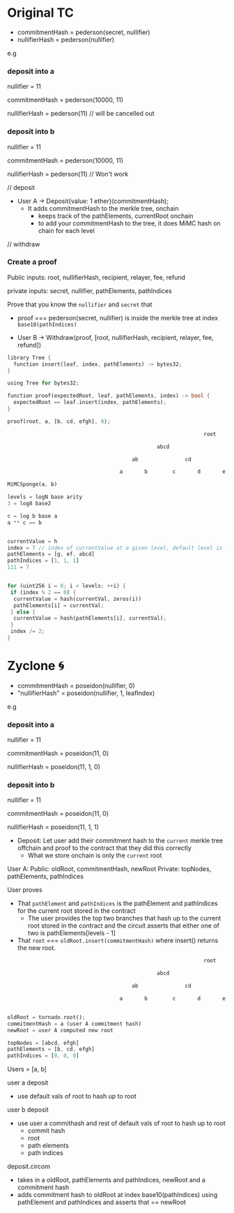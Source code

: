# Original TC

- commitmentHash = pederson(secret, nullifier)
- nullifierHash = pederson(nullifier)

e.g

### deposit into a

nullifier = 11

commitmentHash = pederson(10000, 11)

nullifierHash = pederson(11) // will be cancelled out

### deposit into b

nullifier = 11

commitmentHash = pederson(10000, 11)

nullifierHash = pederson(11) // Won't work

// deposit

- User A -> Deposit{value: 1 ether}(commitmentHash);
  - It adds commitmentHash to the merkle tree, onchain
    - keeps track of the pathElements, currentRoot onchain
    - to add your commitmentHash to the tree, it does MiMC hash on chain for each level

// withdraw

### Create a proof

Public inputs: root, nullifierHash, recipient, relayer, fee, refund

private inputs: secret, nullifier, pathElements, pathIndices

Prove that you know the `nullifier` and `secret` that

- proof === pederson(secret, nullifier) is inside the merkle tree at index `base10(pathIndices)`

- User B -> Withdraw(proof, [root, nullifierHash, recipient, relayer, fee, refund])

```rs
library Tree {
  function insert(leaf, index, pathElements) -> bytes32;
}

using Tree for bytes32;

function proof(expectedRoot, leaf, pathElements, index) -> bool {
  expectedRoot == leaf.insert(index, pathElements);
}

proof(root, a, [b, cd, efgh], 0);

                                                               root

                                                abcd                           efgh                 // 2

                                        ab               cd             ef               gh         // 1

                                    a       b        c       d       e       f        g       h     // 0

MiMCSponge(a, b)

levels = logN base arity
3 = log8 base2

c = log b base a
a ** c == b


currentValue = h
index = 7 // index of currentValue at a given level, default level is level 0
pathElements = [g, ef, abcd]
pathIndices = [1, 1, 1]
111 = 7


for (uint256 i = 0; i < levels; ++i) {
 if (index % 2 == 0) {
  currentValue = hash(currentVal, zeros(i))
  pathElements[i] = currentVal;
 } else {
  currentValue = hash(pathElements[i], currentVal);
 }
 index /= 2;
}

```

# Zyclone 🌀

- commitmentHash = poseidon(nullifier, 0)
- "nullifierHash" = poseidon(nullifier, 1, leafIndex)

e.g

### deposit into a

nullifier = 11

commitmentHash = poseidon(11, 0)

nullifierHash = poseidon(11, 1, 0)

### deposit into b

nullifier = 11

commitmentHash = poseidon(11, 0)

nullifierHash = poseidon(11, 1, 1)

- Deposit: Let user add their commitment hash to the `current` merkle tree offchain and proof to the contract that they did this correctly
  - What we store onchain is only the `current` root

User A:
Public: oldRoot, commitmentHash, newRoot
Private: topNodes, pathElements, pathIndices

User proves

- That `pathElement` and `pathIndices` is the pathElement and pathIndices for the current root stored in the contract
  - The user provides the top two branches that hash up to the current root stored in the contract and the circuit asserts that either one of two is pathElements[levels - 1]
- That `root` === `oldRoot.insert(commitmentHash)` where insert() returns the new root.

```rs
                                                               root

                                                abcd                           efgh                 // 2

                                        ab               cd             ef               gh         // 1

                                    a       b        c       d       e       f        g       h     // 0


oldRoot = tornado.root();
commitmentHash = a (user A commitment hash)
newRoot = user A computed new root

topNodes = [abcd, efgh]
pathElements = [b, cd, efgh]
pathIndices = [0, 0, 0]
```

Users = [a, b]

user a deposit

- use default vals of root to hash up to root

user b deposit

- use user a commithash and rest of default vals of root to hash up to root
  - commit hash
  - root
  - path elements
  - path indices

deposit.circom

- takes in a oldRoot, pathElements and pathIndices, newRoot and a commitment hash
- adds commitment hash to oldRoot at index base10(pathIndices) using pathElement and pathIndices and asserts that == newRoot
